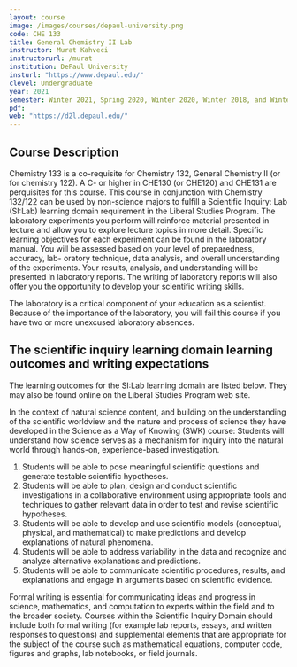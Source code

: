 ```yaml
---
layout: course
image: /images/courses/depaul-university.png
code: CHE 133
title: General Chemistry II Lab
instructor: Murat Kahveci
instructorurl: /murat
institution: DePaul University
insturl: "https://www.depaul.edu/"
clevel: Undergraduate
year: 2021
semester: Winter 2021, Spring 2020, Winter 2020, Winter 2018, and Winter 2017
pdf:
web: "https://d2l.depaul.edu/"
---
```


## Course Description

Chemistry 133 is a co-requisite for Chemistry 132, General Chemistry II (or for chemistry 122). A C- or higher in CHE130 (or CHE120) and CHE131 are perquisites for this course. This course in conjunction with Chemistry 132/122 can be used by non-science majors to fulfill a Scientific Inquiry: Lab (SI:Lab) learning domain requirement in the Liberal Studies Program. The laboratory experiments you perform will reinforce material presented in lecture and allow you to explore lecture topics in more detail. Specific learning objectives for each experiment can be found in the laboratory manual. You will be assessed based on your level of preparedness, accuracy, lab- oratory technique, data analysis, and overall understanding of the experiments. Your results, analysis, and understanding will be presented in laboratory reports. The writing of laboratory reports will also offer you the opportunity to develop your scientific writing skills.

The laboratory is a critical component of your education as a scientist. Because of the importance of the laboratory, you will fail this course if you have two or more unexcused laboratory absences.

## The scientific inquiry learning domain learning outcomes and writing expectations

The learning outcomes for the SI:Lab learning domain are listed below. They may also be found online on the Liberal Studies Program web site.

In the context of natural science content, and building on the understanding of the scientific worldview and the nature and process of science they have developed in the Science as a Way of Knowing (SWK) course:
Students will understand how science serves as a mechanism for inquiry into the natural world through hands-on, experience-based investigation.

1. Students will be able to pose meaningful scientific questions and generate testable scientific hypotheses.
2. Students will be able to plan, design and conduct scientific investigations in a collaborative environment using appropriate tools and techniques to gather relevant data in order to test and revise scientific hypotheses.
3. Students will be able to develop and use scientific models (conceptual, physical, and mathematical) to make predictions and develop explanations of natural phenomena.
4. Students will be able to address variability in the data and recognize and analyze alternative explanations and predictions.
5. Students will be able to communicate scientific procedures, results, and explanations and engage in arguments based on scientific evidence.

Formal writing is essential for communicating ideas and progress in science, mathematics, and computation to experts within the field and to the broader society. Courses within the Scientific Inquiry Domain should include both formal writing (for example lab reports, essays, and written responses to questions) and supplemental elements that are appropriate for the subject of the course such as mathematical equations, computer code, figures and graphs, lab notebooks, or field journals.
